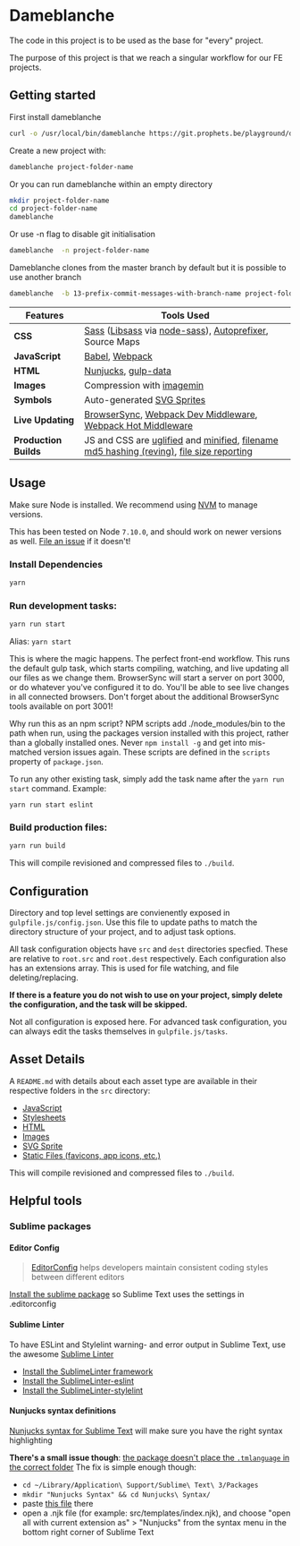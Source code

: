 # Dameblanche

The code in this project is to be used as the base for "every" project.

The purpose of this project is that we reach a singular workflow for our FE projects.


## Getting started

First install dameblanche

```bash
curl -o /usr/local/bin/dameblanche https://git.prophets.be/playground/dameblanche/raw/master/bash/dameblanche &&  chmod 755 /usr/local/bin/dameblanche
```

Create a new project with:

```bash
dameblanche project-folder-name
```

Or you can run dameblanche within an empty directory

```bash
mkdir project-folder-name
cd project-folder-name
dameblanche
```

Or use -n flag to disable git initialisation

```bash
dameblanche  -n project-folder-name
```

Dameblanche clones from the master branch by default but it is possible to use another branch

```bash
dameblanche  -b 13-prefix-commit-messages-with-branch-name project-folder-name
```


Features | Tools Used
------ | -----
**CSS** | [Sass](http://sass-lang.com/) ([Libsass](http://sass-lang.com/libsass) via [node-sass](https://github.com/sass/node-sass)), [Autoprefixer](https://github.com/postcss/autoprefixer), Source Maps
**JavaScript** | [Babel](http://babeljs.io/), [Webpack](http://webpack.github.io/)
**HTML** | [Nunjucks](https://mozilla.github.io/nunjucks/), [gulp-data](https://github.com/colynb/gulp-data)
**Images** | Compression with [imagemin](https://www.npmjs.com/package/gulp-imagemin)
**Symbols** | Auto-generated [SVG Sprites](https://github.com/w0rm/gulp-svgstore)
**Live Updating** | [BrowserSync](http://www.browsersync.io/), [Webpack Dev Middleware](https://github.com/webpack/webpack-dev-middleware), [Webpack Hot Middleware](https://github.com/glenjamin/webpack-hot-middleware)
**Production Builds** | JS and CSS are [uglified](https://github.com/mishoo/UglifyJS2) and [minified](http://cssnano.co/), [filename md5 hashing (reving)](https://github.com/sindresorhus/gulp-rev), [file size reporting](https://github.com/jaysalvat/gulp-sizereport)

## Usage
Make sure Node is installed. We recommend using [NVM](https://github.com/creationix/nvm) to manage versions. 

This has been tested on Node `7.10.0`, and should work on newer versions as well. [File an issue](https://git.prophets.be/playground/dameblanche/issues) if it doesn't!

### Install Dependencies
```bash
yarn
```

### Run development tasks:
```bash
yarn run start
```
Alias: `yarn start`

This is where the magic happens. The perfect front-end workflow. This runs the default gulp task, which starts compiling, watching, and live updating all our files as we change them. BrowserSync will start a server on port 3000, or do whatever you've configured it to do. You'll be able to see live changes in all connected browsers. Don't forget about the additional BrowserSync tools available on port 3001!

Why run this as an npm script? NPM scripts add ./node_modules/bin to the path when run, using the packages version installed with this project, rather than a globally installed ones. Never `npm install -g` and get into mis-matched version issues again. These scripts are defined in the `scripts` property of `package.json`.

To run any other existing task, simply add the task name after the `yarn run start` command. Example:

`yarn run start eslint`

### Build production files:
```bash
yarn run build
```

This will compile revisioned and compressed files to `./build`. 

## Configuration
Directory and top level settings are convienently exposed in `gulpfile.js/config.json`. Use this file to update paths to match the directory structure of your project, and to adjust task options.

All task configuration objects have `src` and `dest` directories specfied. These are relative to `root.src` and `root.dest` respectively. Each configuration also has an extensions array. This is used for file watching, and file deleting/replacing.

**If there is a feature you do not wish to use on your project, simply delete the configuration, and the task will be skipped.**

Not all configuration is exposed here. For advanced task configuration, you can always edit the tasks themselves in `gulpfile.js/tasks`.


## Asset Details
A `README.md` with details about each asset type are available in their respective folders in the `src` directory:

- [JavaScript](src/js)
- [Stylesheets](src/sass)
- [HTML](src/templates)
- [Images](src/images)
- [SVG Sprite](src/symbols)
- [Static Files (favicons, app icons, etc.)](src/static)

This will compile revisioned and compressed files to `./build`. 

## Helpful tools

### Sublime packages

#### Editor Config
> [EditorConfig](http://editorconfig.org) helps developers maintain consistent coding styles between different editors

[Install the sublime package](https://github.com/sindresorhus/editorconfig-sublime#install) so Sublime Text uses the settings in .editorconfig

#### Sublime Linter

To have ESLint and Stylelint warning- and error output in Sublime Text, use the awesome [Sublime Linter](http://sublimelinter.readthedocs.io/en/latest/index.html)
- [Install the SublimeLinter framework](http://sublimelinter.readthedocs.io/en/latest/installation.html#installing-via-pc)
- [Install the SublimeLinter-eslint](https://github.com/roadhump/SublimeLinter-eslint#plugin-installation)
- [Install the SublimeLinter-stylelint](https://github.com/kungfusheep/SublimeLinter-contrib-stylelint#plugin-installation)

#### Nunjucks syntax definitions

[Nunjucks syntax for Sublime Text](https://packagecontrol.io/packages/Nunjucks%20Syntax) will make sure you have the right syntax highlighting

**There's a small issue though**: [the package doesn't place the `.tmlanguage` in the correct folder](https://github.com/mogga/sublime-nunjucks/issues/6)
The fix is simple enough though: 
- ```cd ~/Library/Application\ Support/Sublime\ Text\ 3/Packages```
- ```mkdir "Nunjucks Syntax" && cd Nunjucks\ Syntax/```
- paste [this file](https://raw.githubusercontent.com/mogga/sublime-nunjucks/master/Nunjucks.tmLanguage) there
- open a .njk file (for example: src/templates/index.njk), and choose "open all with current extension as" > "Nunjucks" from the syntax menu in the bottom right corner of Sublime Text
